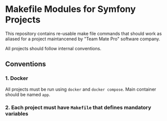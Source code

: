 # Makefile Modules for Symfony Projects

This repository contains re-usable make file commands that should work as aliased for a project maintancened
by "Team Mate Pro" software company.

All projects should follow internal conventions.

## Conventions

### 1. Docker

All projects must be run using `docker` and `docker compose`. Main container should be named `app`.

### 2. Each project must have `Makefile` that defines mandatory variables

